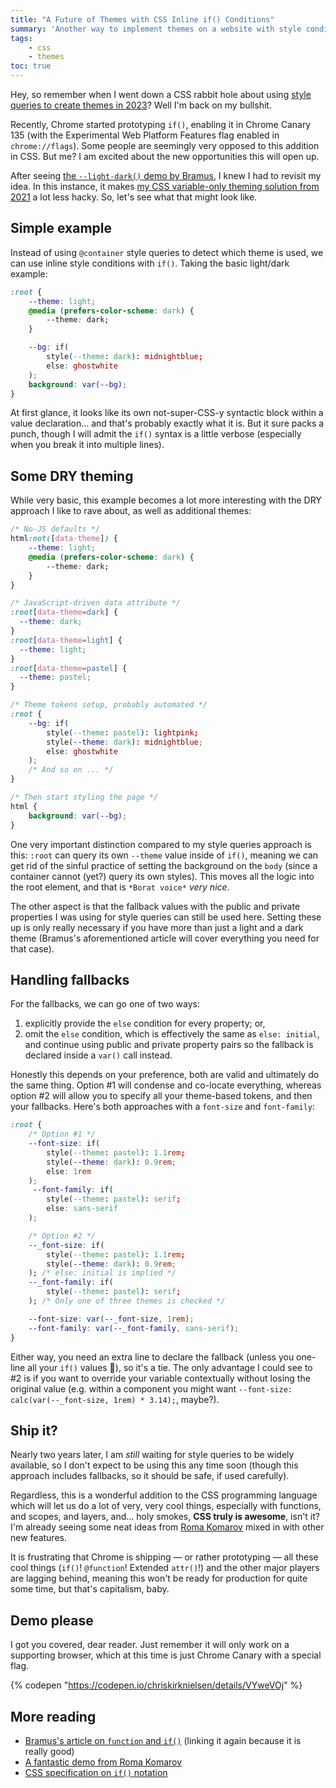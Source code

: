 ```yaml
---
title: "A Future of Themes with CSS Inline if() Conditions"
summary: 'Another way to implement themes on a website with style conditions.'
tags:
    - css
    - themes
toc: true
---
```


Hey, so remember when I went down a CSS rabbit hole about using [style queries to create themes in 2023](/blog/future-themes-with-container-style-queries/)? Well I'm back on my bullshit.

Recently, Chrome started prototyping `if()`, enabling it in Chrome Canary 135 (with the Experimental Web Platform Features flag enabled in `chrome://flags`). Some people are seemingly very opposed to this addition in CSS. But me? I am excited about the new opportunities this will open up.

After seeing [the `--light-dark()` demo by Bramus](https://www.bram.us/2025/02/18/css-at-function-and-css-if/), I knew I had to revisit my idea. In this instance, it makes [my CSS variable-only theming solution from 2021](/blog/a-dry-approach-to-color-themes-in-css/) a lot less hacky. So, let's see what that might look like.

## Simple example

Instead of using `@container` style queries to detect which theme is used, we can use inline style conditions with `if()`. Taking the basic light/dark example:

```css
:root {
    --theme: light;
    @media (prefers-color-scheme: dark) {
        --theme: dark;
    }

    --bg: if(
        style(--theme: dark): midnightblue;
        else: ghostwhite
    );
    background: var(--bg);
}
```

At first glance, it looks like its own not-super-CSS-y syntactic block within a value declaration… and that's probably exactly what it is. But it sure packs a punch, though I will admit the `if()` syntax is a little verbose (especially when you break it into multiple lines).

## Some DRY theming

While very basic, this example becomes a lot more interesting with the DRY approach I like to rave about, as well as additional themes:

```css
/* No-JS defaults */
html:not([data-theme]) {
    --theme: light;
    @media (prefers-color-scheme: dark) {
        --theme: dark;
    }
}

/* JavaScript-driven data attribute */
:root[data-theme=dark] {
  --theme: dark;
}
:root[data-theme=light] {
  --theme: light;
}
:root[data-theme=pastel] {
  --theme: pastel;
}

/* Theme tokens setup, probably automated */
:root {
    --bg: if(
        style(--theme: pastel): lightpink;
        style(--theme: dark): midnightblue;
        else: ghostwhite
    );
    /* And so on ... */
}

/* Then start styling the page */
html {
    background: var(--bg);
}
```

One very important distinction compared to my style queries approach is this: `:root` can query its own `--theme` value inside of `if()`, meaning we can get rid of the sinful practice of setting the background on the `body` (since a container cannot (yet?) query its own styles). This moves all the logic into the root element, and that is `*Borat voice*` _very nice_.

The other aspect is that the fallback values with the public and private properties I was using for style queries can still be used here. Setting these up is only really necessary if you have more than just a light and a dark theme (Bramus's aforementioned article will cover everything you need for that case).

## Handling fallbacks

For the fallbacks, we can go one of two ways:
1. explicitly provide the `else` condition for every property; or,
2. omit the `else` condition, which is effectively the same as `else: initial`, and continue using public and private property pairs so the fallback is declared inside a `var()` call instead.

Honestly this depends on your preference, both are valid and ultimately do the same thing. Option #1 will condense and co-locate everything, whereas option #2 will allow you to specify all your theme-based tokens, and then your fallbacks. Here's both approaches with a `font-size` and `font-family`:

```css
:root {
    /* Option #1 */
    --font-size: if(
        style(--theme: pastel): 1.1rem;
        style(--theme: dark): 0.9rem;
        else: 1rem
    );
     --font-family: if(
        style(--theme: pastel): serif;
        else: sans-serif
    );

    /* Option #2 */
    --_font-size: if(
        style(--theme: pastel): 1.1rem;
        style(--theme: dark): 0.9rem;
    ); /* else: initial is implied */
    --_font-family: if(
        style(--theme: pastel): serif;
    ); /* Only one of three themes is checked */

    --font-size: var(--_font-size, 1rem);
    --font-family: var(--_font-family, sans-serif);
}
```

Either way, you need an extra line to declare the fallback (unless you one-line all your `if()` values 🙈), so it's a tie. The only advantage I could see to #2 is if you want to override your variable contextually without losing the original value (e.g. within a component you might want `--font-size: calc(var(--_font-size, 1rem) * 3.14);`, maybe?).

## Ship it?

Nearly two years later, I am _still_ waiting for style queries to be widely available, so I don't expect to be using this any time soon (though this approach includes fallbacks, so it should be safe, if used carefully).

Regardless, this is a wonderful addition to the CSS programming language which will let us do a lot of very, very cool things, especially with functions, and scopes, and layers, and… holy smokes, **CSS truly is awesome**, isn't it? I'm already seeing some neat ideas from [Roma Komarov](https://kizu.dev/) mixed in with other new features.

It is frustrating that Chrome is shipping — or rather prototyping — all these cool things (`if()`! `@function`! Extended `attr()`!) and the other major players are lagging behind, meaning this won't be ready for production for quite some time, but that's capitalism, baby.

## Demo please

I got you covered, dear reader. Just remember it will only work on a supporting browser, which at this time is just Chrome Canary with a special flag.

{% codepen "https://codepen.io/chriskirknielsen/details/VYweVOj" %}

## More reading

- [Bramus's article on `function` and `if()`](https://www.bram.us/2025/02/18/css-at-function-and-css-if/) (linking it again because it is really good)
- [A fantastic demo from Roma Komarov](https://codepen.io/kizu/pen/EaxPgmK)
- [CSS specification on `if()` notation](https://drafts.csswg.org/css-values-5/#if-notation)